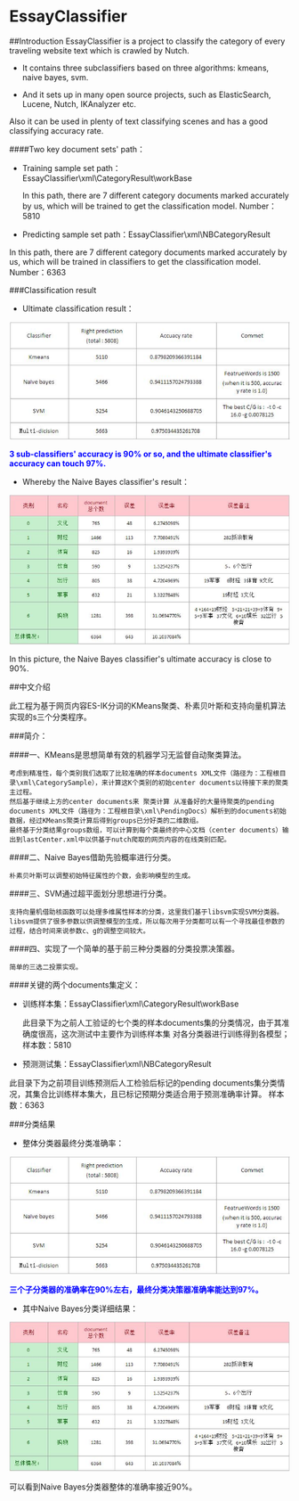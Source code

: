 # EssayClassifier

##Introduction
EssayClassifier is a project to classify the category of every traveling website text which is crawled by Nutch. 

* It contains three subclassifiers based on three algorithms: kmeans, naive bayes, svm. 

* And it sets up in many open source projects, such as ElasticSearch, Lucene, Nutch, IKAnalyzer etc. 

Also it can be used in plenty of text classifying scenes and has a good classifying accuracy rate. 

####Two key document sets' path：
 
  * Training sample set path：EssayClassifier\xml\CategoryResult\workBase

     In this path, there are 7 different category documents marked accurately by us, which will be trained to get the classification model. 
    Number：5810
 
  * Predicting sample set path：EssayClassifier\xml\NBCategoryResult

   In this path, there are 7 different category documents marked accurately by us, which will be trained in classifiers to get the classification model.
    Number：6363

###Classification result

* Ultimate classification result：

![](https://github.com/xiaoliable/EssayClassifier/blob/master/doc/readme/TotalClassifierAccuracyRate.jpg)

<font color="#0000FF"><b>3 sub-classifiers' accuracy is 90% or so, and the ultimate classifier's accuracy can touch 97%.</b></font>

* Whereby the Naive Bayes classifier's result：

![](https://github.com/xiaoliable/EssayClassifier/blob/master/doc/readme/NaiveBayesClassifierResult.jpg)

In this picture, the Naive Bayes classifier's ultimate accuracy is close to 90%.
















##中文介绍

此工程为基于网页内容ES-IK分词的KMeans聚类、朴素贝叶斯和支持向量机算法实现的s三个分类程序。

###简介：

####一、KMeans是思想简单有效的机器学习无监督自动聚类算法。

	考虑到精准性，每个类别我们选取了比较准确的样本documents XML文件（路径为：工程根目录\xml\CategorySample），来计算这K个类别的初始center documents以待接下来的聚类主过程。
	然后基于继续上方的center documents来 聚类计算 从准备好的大量待聚类的pending documents XML文件（路径为：工程根目录\xml\PendingDocs）解析到的documents初始数据，经过KMeans聚类计算后得到groups已分好类的二维数组。
	最终基于分类结果groups数组，可以计算到每个类最终的中心文档（center documents）输出到lastCenter.xml中以供基于nutch爬取的网页内容的在线类别匹配。

####二、Naive Bayes借助先验概率进行分类。

	朴素贝叶斯可以调整初始特征属性的个数，会影响模型的生成。

####三、SVM通过超平面划分思想进行分类。

	支持向量机借助核函数可以处理多维属性样本的分类，这里我们基于libsvm实现SVM分类器。
	libsvm提供了很多参数以供调整模型的生成，所以每次用于分类都可以有一个寻找最佳参数的过程，结合时间来说参数c、g的调整空间较大。

####四、实现了一个简单的基于前三种分类器的分类投票决策器。

	简单的三选二投票实现。


####关键的两个documents集定义：
 
  * 训练样本集：EssayClassifier\xml\CategoryResult\workBase

     此目录下为之前人工验证的七个类的样本documents集的分类情况，由于其准确度很高，这次测试中主要作为训练样本集 对各分类器进行训练得到各模型；
    样本数：5810
 
  * 预测测试集：EssayClassifier\xml\NBCategoryResult

   此目录下为之前项目训练预测后人工检验后标记的pending documents集分类情况，其集合比训练样本集大，且已标记预期分类适合用于预测准确率计算。
    样本数：6363

###分类结果

* 整体分类器最终分类准确率：

![](https://github.com/xiaoliable/EssayClassifier/blob/master/doc/readme/TotalClassifierAccuracyRate.jpg)

<font color="#0000FF"><b>三个子分类器的准确率在90%左右，最终分类决策器准确率能达到97%。</b></font>

* 其中Naive Bayes分类详细结果：

![](https://github.com/xiaoliable/EssayClassifier/blob/master/doc/readme/NaiveBayesClassifierResult.jpg)

可以看到Naive Bayes分类器整体的准确率接近90%。
